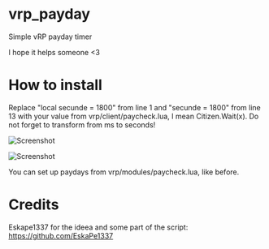 # vrp_payday
Simple vRP payday timer

I hope it helps someone <3

# How to install
Replace "local secunde = 1800" from line 1 and "secunde = 1800" from line 13 with your value from vrp/client/paycheck.lua, I mean Citizen.Wait(x). Do not forget to transform from ms to seconds!


![Screenshot](https://i.imgur.com/vW7XsBr.png)


![Screenshot](https://i.imgur.com/awEOBjj.png)


You can set up paydays from vrp/modules/paycheck.lua, like before.


# Credits

Eskape1337 for the ideea and some part of the script: https://github.com/EskaPe1337
